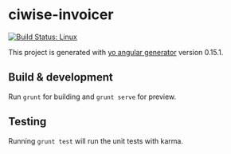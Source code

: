 # ciwise-invoicer
[![Build Status: Linux](https://travis-ci.org/ciwise/ciwise-invoicer.svg?branch=master)](https://travis-ci.org/ciwise/ciwise-invoicer)

This project is generated with [yo angular generator](https://github.com/yeoman/generator-angular)
version 0.15.1.

## Build & development

Run `grunt` for building and `grunt serve` for preview.

## Testing

Running `grunt test` will run the unit tests with karma.
